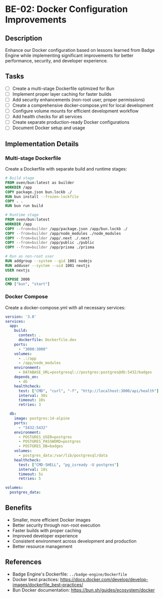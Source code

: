 # BE-02: Docker Configuration Improvements

## Description
Enhance our Docker configuration based on lessons learned from Badge Engine while implementing significant improvements for better performance, security, and developer experience.

## Tasks
- [ ] Create a multi-stage Dockerfile optimized for Bun
- [ ] Implement proper layer caching for faster builds
- [ ] Add security enhancements (non-root user, proper permissions)
- [ ] Create a comprehensive docker-compose.yml for local development
- [ ] Configure volume mounts for efficient development workflow
- [ ] Add health checks for all services
- [ ] Create separate production-ready Docker configurations
- [ ] Document Docker setup and usage

## Implementation Details

### Multi-stage Dockerfile
Create a Dockerfile with separate build and runtime stages:
```dockerfile
# Build stage
FROM oven/bun:latest as builder
WORKDIR /app
COPY package.json bun.lockb ./
RUN bun install --frozen-lockfile
COPY . .
RUN bun run build

# Runtime stage
FROM oven/bun:latest
WORKDIR /app
COPY --from=builder /app/package.json /app/bun.lockb ./
COPY --from=builder /app/node_modules ./node_modules
COPY --from=builder /app/.next ./.next
COPY --from=builder /app/public ./public
COPY --from=builder /app/prisma ./prisma

# Run as non-root user
RUN addgroup --system --gid 1001 nodejs
RUN adduser --system --uid 1001 nextjs
USER nextjs

EXPOSE 3000
CMD ["bun", "start"]
```

### Docker Compose
Create a docker-compose.yml with all necessary services:
```yaml
version: '3.8'
services:
  app:
    build:
      context: .
      dockerfile: Dockerfile.dev
    ports:
      - "3000:3000"
    volumes:
      - .:/app
      - /app/node_modules
    environment:
      - DATABASE_URL=postgresql://postgres:postgres@db:5432/badges
    depends_on:
      - db
    healthcheck:
      test: ["CMD", "curl", "-f", "http://localhost:3000/api/health"]
      interval: 30s
      timeout: 10s
      retries: 3

  db:
    image: postgres:14-alpine
    ports:
      - "5432:5432"
    environment:
      - POSTGRES_USER=postgres
      - POSTGRES_PASSWORD=postgres
      - POSTGRES_DB=badges
    volumes:
      - postgres_data:/var/lib/postgresql/data
    healthcheck:
      test: ["CMD-SHELL", "pg_isready -U postgres"]
      interval: 10s
      timeout: 5s
      retries: 5

volumes:
  postgres_data:
```

## Benefits
- Smaller, more efficient Docker images
- Better security through non-root execution
- Faster builds with proper caching
- Improved developer experience
- Consistent environment across development and production
- Better resource management

## References
- Badge Engine's Dockerfile: `../badge-engine/Dockerfile`
- Docker best practices: https://docs.docker.com/develop/develop-images/dockerfile_best-practices/
- Bun Docker documentation: https://bun.sh/guides/ecosystem/docker
